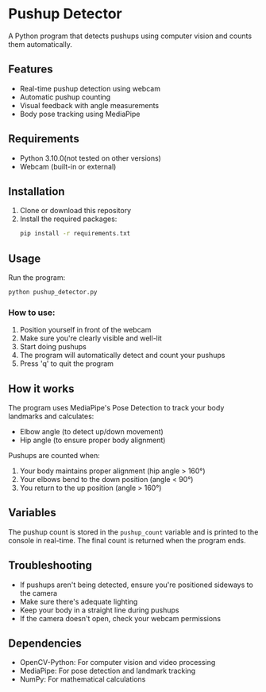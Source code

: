 # Pushup Detector

A Python program that detects pushups using computer vision and counts them automatically.

## Features

- Real-time pushup detection using webcam
- Automatic pushup counting
- Visual feedback with angle measurements
- Body pose tracking using MediaPipe

## Requirements

- Python 3.10.0(not tested on other versions)
- Webcam (built-in or external)

## Installation

1. Clone or download this repository
2. Install the required packages:
   ```bash
   pip install -r requirements.txt
   ```

## Usage

Run the program:
```bash
python pushup_detector.py
```

### How to use:

1. Position yourself in front of the webcam
2. Make sure you're clearly visible and well-lit
3. Start doing pushups
4. The program will automatically detect and count your pushups
5. Press 'q' to quit the program

## How it works

The program uses MediaPipe's Pose Detection to track your body landmarks and calculates:
- Elbow angle (to detect up/down movement)
- Hip angle (to ensure proper body alignment)

Pushups are counted when:
1. Your body maintains proper alignment (hip angle > 160°)
2. Your elbows bend to the down position (angle < 90°)
3. You return to the up position (angle > 160°)

## Variables

The pushup count is stored in the `pushup_count` variable and is printed to the console in real-time. The final count is returned when the program ends.

## Troubleshooting

- If pushups aren't being detected, ensure you're positioned sideways to the camera
- Make sure there's adequate lighting
- Keep your body in a straight line during pushups
- If the camera doesn't open, check your webcam permissions

## Dependencies

- OpenCV-Python: For computer vision and video processing
- MediaPipe: For pose detection and landmark tracking
- NumPy: For mathematical calculations

